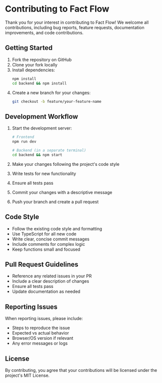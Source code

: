 # Contributing to Fact Flow

Thank you for your interest in contributing to Fact Flow! We welcome all contributions, including bug reports, feature requests, documentation improvements, and code contributions.

## Getting Started

1. Fork the repository on GitHub
2. Clone your fork locally
3. Install dependencies:
   ```bash
   npm install
   cd backend && npm install
   ```
4. Create a new branch for your changes:
   ```bash
   git checkout -b feature/your-feature-name
   ```

## Development Workflow

1. Start the development server:
   ```bash
   # Frontend
   npm run dev
   
   # Backend (in a separate terminal)
   cd backend && npm start
   ```

2. Make your changes following the project's code style
3. Write tests for new functionality
4. Ensure all tests pass
5. Commit your changes with a descriptive message
6. Push your branch and create a pull request

## Code Style

- Follow the existing code style and formatting
- Use TypeScript for all new code
- Write clear, concise commit messages
- Include comments for complex logic
- Keep functions small and focused

## Pull Request Guidelines

- Reference any related issues in your PR
- Include a clear description of changes
- Ensure all tests pass
- Update documentation as needed

## Reporting Issues

When reporting issues, please include:
- Steps to reproduce the issue
- Expected vs actual behavior
- Browser/OS version if relevant
- Any error messages or logs

## License

By contributing, you agree that your contributions will be licensed under the project's MIT License.

